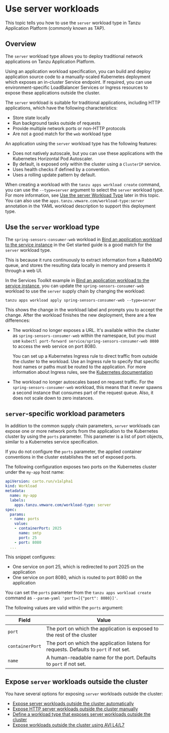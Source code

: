 # Use server workloads

This topic tells you how to use the `server` workload type in Tanzu Application Platform
(commonly known as TAP).

## <a id="overview"></a> Overview

The `server` workload type allows you to deploy traditional network applications on
Tanzu Application Platform.

Using an application workload specification, you can build and deploy application source code to a
manually-scaled Kubernetes deployment which exposes an in-cluster Service endpoint. If required, you
can use environment-specific LoadBalancer Services or Ingress resources to expose these applications
outside the cluster.

The `server` workload is suitable for traditional applications, including HTTP applications,
which have the following characteristics:

- Store state locally
- Run background tasks outside of requests
- Provide multiple network ports or non-HTTP protocols
- Are not a good match for the `web` workload type

An application using the `server` workload type has the following features:

- Does not natively autoscale, but you can use these applications with the Kubernetes Horizontal Pod
  Autoscaler.
- By default, is exposed only within the cluster using a `ClusterIP` service.
- Uses health checks if defined by a convention.
- Uses a rolling update pattern by default.

When creating a workload with the `tanzu apps workload create` command, you can use the
`--type=server` argument to select the `server` workload type.
For more information, see [Use the server Workload Type](#using) later in this topic.
You can also use the `apps.tanzu.vmware.com/workload-type:server` annotation in the
YAML workload description to support this deployment type.

## <a id="using"></a> Use the `server` workload type

The `spring-sensors-consumer-web` workload in
[Bind an application workload to the service instance](../getting-started/consume-services.hbs.md#stk-bind)
in the Get started guide is a good match for the `server` workload type.

This is because it runs continuously to extract information from a RabbitMQ queue, and stores the
resulting data locally in memory and presents it through a web UI.

In the Services Toolkit example in
[Bind an application workload to the service instance](../getting-started/consume-services.hbs.md#stk-bind),
you can update the `spring-sensors-consumer-web` workload to use the `server` supply chain by
changing the workload:

```console
tanzu apps workload apply spring-sensors-consumer-web --type=server
```

This shows the change in the workload label and prompts you to accept the change.
After the workload finishes the new deployment, there are a few differences:

- The workload no longer exposes a URL. It's available within the cluster as
  `spring-sensors-consumer-web` within the namespace, but you must use
  `kubectl port-forward service/spring-sensors-consumer-web 8080` to access the web service on port
  8080.

  You can set up a Kubernetes Ingress rule to direct traffic from outside the cluster to the workload.
  Use an Ingress rule to specify that specific host names or paths must be routed to the application.
  For more information about Ingress rules, see the
  [Kubernetes documentation](https://kubernetes.io/docs/concepts/services-networking/ingress/)

- The workload no longer autoscales based on request traffic. For the `spring-sensors-consumer-web`
  workload, this means that it never spawns a second instance that consumes part of the request
  queue. Also, it does not scale down to zero instances.

## <a id="params"></a> `server`-specific workload parameters

In addition to the common supply chain parameters, `server` workloads can expose one or more network
ports from the application to the Kubernetes cluster by using the `ports` parameter.
This parameter is a list of port objects, similar to a Kubernetes service specification.

If you do not configure the `ports` parameter, the applied container conventions in the cluster
establishes the set of exposed ports.

The following configuration exposes two ports on the Kubernetes cluster under the `my-app` host name:

```yaml
apiVersion: carto.run/v1alpha1
kind: Workload
metadata:
  name: my-app
  labels:
    apps.tanzu.vmware.com/workload-type: server
spec:
  params:
  - name: ports
    value:
    - containerPort: 2025
      name: smtp
      port: 25
    - port: 8080
  ...
```

This snippet configures:

- One service on port 25, which is redirected to port 2025 on the application
- One service on port 8080, which is routed to port 8080 on the application

You can set the `ports` parameter from the `tanzu apps workload create` command as
`--param-yaml 'ports=[{"port": 8080}]'`.

The following values are valid within the `ports` argument:

| Field           | Value                                                                                  |
|-----------------|----------------------------------------------------------------------------------------|
| `port`          | The port on which the application is exposed to the rest of the cluster                |
| `containerPort` | The port on which the application listens for requests. Defaults to `port` if not set. |
| `name`          | A human-readable name for the port. Defaults to `port` if not set.                     |

## <a id="exposing-server-workloads"></a> Expose `server` workloads outside the cluster

You have several options for exposing `server` workloads outside the cluster:

- [Expose server workloads outside the cluster automatically](expose-server-workloads/auto.hbs.md)
- [Expose HTTP server workloads outside the cluster manually](expose-server-workloads/manually-config-http.hbs.md)
- [Define a workload type that exposes server workloads outside the cluster](expose-server-workloads/define-a-workload-type.hbs.md)
- [Expose workloads outside the cluster using AVI L4/L7](expose-server-workloads/expose-with-avi-l4-l7.hbs.md)